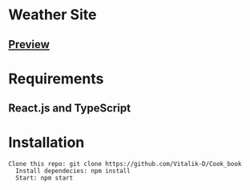 # Weather Site

## [Preview](https://vitalik-d.github.io/Weather-Ts/)

# Requirements
## React.js and TypeScript

# Installation
````
Clone this repo: git clone https://github.com/Vitalik-D/Cook_book
  Install dependecies: npm install
  Start: npm start
````